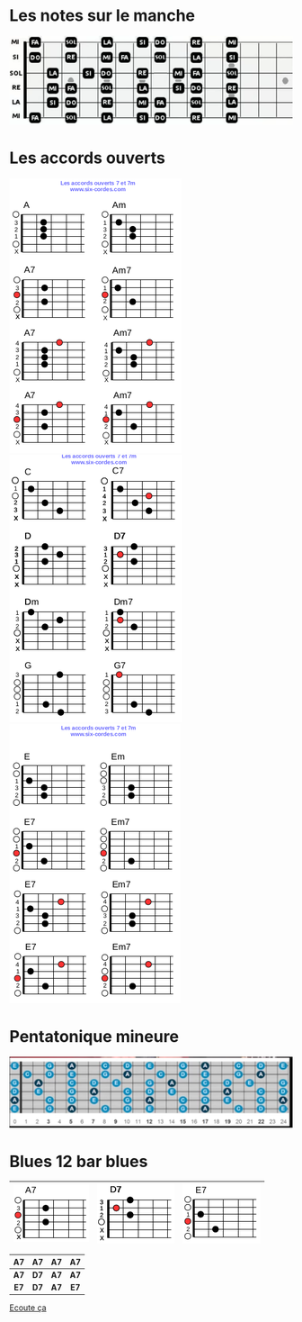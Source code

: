 # Les notes sur le manche

![](images/note_guitare.png)

# Les accords ouverts

![](images/Accords_A.png)
![](images/Accords_CDG.png)
![](images/Accords_E.png)

# Pentatonique mineure

![](images/pentatonique_mineure.png)

# Blues 12 bar blues 

|![](images/A7.png)|![](images/D7.png)|![](images/E7.png)|
| :--: | :--: | :--: |

| **A7** | **A7** | **A7** | **A7** |
| :--: | :--: | :--: | :--: |
| **A7** | **D7** | **A7** | **A7** |
| **E7** | **D7** | **A7** | **E7** |

[Ecoute ça](media/blues-12-bar-blues.mp3)

